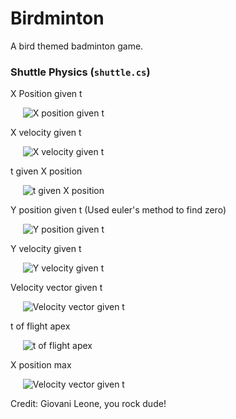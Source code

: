# Birdminton
A bird themed badminton game.

### Shuttle Physics (```shuttle.cs```)



X Position given t

&nbsp;&nbsp;&nbsp;&nbsp; <img src="https://latex.codecogs.com/svg.latex?\Large&space;\color{white}r_x(t)=x_0+\frac{v_{0,x}}{b}(1-e^{-bt})" title="X position given t" />

X velocity given t

&nbsp;&nbsp;&nbsp;&nbsp; <img src="https://latex.codecogs.com/svg.latex?\Large&space;\color{white}v_x(t)=v_0e^{-bt}" title="X velocity given t" />

t given X position

&nbsp;&nbsp;&nbsp;&nbsp; <img src="https://latex.codecogs.com/svg.latex?\Large&space;\color{white}r_x^{-1}(t)=-\frac{1}{b}ln(1-\frac{b}{v_{0,x}}(t-x_0))" title="t given X position" />

Y position given t (Used euler's method to find zero)

&nbsp;&nbsp;&nbsp;&nbsp; <img src="https://latex.codecogs.com/svg.latex?\Large&space;\color{white}r_y(t)=h_0-\frac{g}{b}t+(\frac{g}{b^2}+\frac{v_{0,y}}{b})(1-e^{-bt})" title="Y position given t" />

Y velocity given t

&nbsp;&nbsp;&nbsp;&nbsp; <img src="https://latex.codecogs.com/svg.latex?\Large&space;\color{white}v_y(t)=-\frac{g}{b}(1-e^{-bt})+v_{0,y}e^{-bt}" title="Y velocity given t" />

Velocity vector given t

&nbsp;&nbsp;&nbsp;&nbsp; <img src="https://latex.codecogs.com/svg.latex?\Large&space;\color{white}r(t)=(r_x(t),r_y(t))" title="Velocity vector given t" />

t of flight apex

&nbsp;&nbsp;&nbsp;&nbsp; <img src="https://latex.codecogs.com/svg.latex?\Large&space;\color{white}t_{max}=-\frac{1}{b}ln(\frac{g}{v_{0,y}+g})" title="t of flight apex" />

X position max

&nbsp;&nbsp;&nbsp;&nbsp; <img src="https://latex.codecogs.com/svg.latex?\Large&space;\color{white}x_{max}=\frac{v_{0,x}}{b}" title="Velocity vector given t" />





Credit: Giovani Leone, you rock dude!
